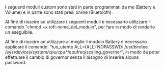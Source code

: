 I seguenti moduli custom sono stati in parte programmati da me (Battery e Volume) e in parte sono stati presi online (Bluetooth). 

Al fine di riuscire ad utilizzare i seguenti moduli è necessario utilizzare il comando "chmod +x rofi-nome_del_modulo", per fare in modo di renderlo un eseguibile.

Al fine di riuscire ad utilizzare al meglio il modulo Battery è necessario applicare il comando: "tuo_utente ALL=(ALL) NOPASSWD: /usr/bin/tee /sys/devices/system/cpu/cpu*/cpufreq/scaling_governor", in modo da poter effettuare il cambio di governor senza il bisogno di inserire alcuna password.
